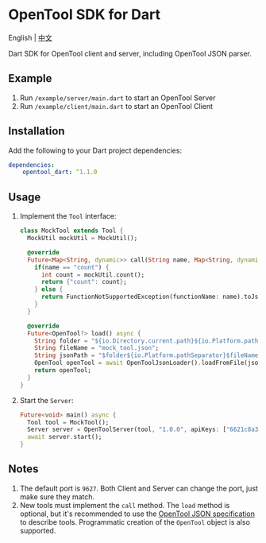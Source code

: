 # OpenTool SDK for Dart

English | [中文](README-zh_CN.md)

Dart SDK for OpenTool client and server, including OpenTool JSON parser.

## Example

1. Run `/example/server/main.dart` to start an OpenTool Server
2. Run `/example/client/main.dart` to start an OpenTool Client

## Installation

Add the following to your Dart project dependencies:

```yaml
dependencies:
    opentool_dart: ^1.1.0
```

## Usage

1. Implement the `Tool` interface:

   ```dart
   class MockTool extends Tool {
     MockUtil mockUtil = MockUtil();

     @override
     Future<Map<String, dynamic>> call(String name, Map<String, dynamic>? arguments) async {
       if(name == "count") {
         int count = mockUtil.count();
         return {"count": count};
       } else {
         return FunctionNotSupportedException(functionName: name).toJson();
       }
     }

     @override
     Future<OpenTool?> load() async {
       String folder = "${io.Directory.current.path}${io.Platform.pathSeparator}example${io.Platform.pathSeparator}server";
       String fileName = "mock_tool.json";
       String jsonPath = "$folder${io.Platform.pathSeparator}$fileName";
       OpenTool openTool = await OpenToolJsonLoader().loadFromFile(jsonPath);
       return openTool;
     }
   }
   ```

2. Start the `Server`:

   ```dart
   Future<void> main() async {
     Tool tool = MockTool();
     Server server = OpenToolServer(tool, "1.0.0", apiKeys: ["6621c8a3-2110-4e6a-9d62-70ccd467e789", "bb31b6a6-1fda-4214-8cd6-b1403842070c"]);
     await server.start();
   }
   ```

## Notes

1. The default port is `9627`. Both Client and Server can change the port, just make sure they match.
2. New tools must implement the `call` method. The `load` method is optional, but it's recommended to use the [OpenTool JSON specification](https://github.com/opentool-hub/opentool-spec) to describe tools. Programmatic creation of the `OpenTool` object is also supported.
